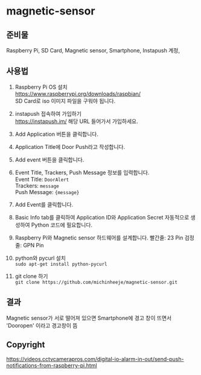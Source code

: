 # magnetic-sensor
## 준비물
Raspberry Pi, SD Card, Magnetic sensor, Smartphone, Instapush 계정,

## 사용법
1. Raspberry Pi OS 설치</br>
<https://www.raspberrypi.org/downloads/raspbian/></br>
SD Card로 iso 이미지 파일을 구워야 됩니다.

2. instapush 접속하여 가입하기</br>
<https://instapush.im/>
해당 URL 들어가서 가입하세요.

3. Add Application 버튼을 클릭합니다.</br>

4. Application Title에 Door Push라고 작성합니다.

5. Add event 버튼을 클릭합니다.

6. Event Title, Trackers, Push Message 정보를 입력합니다.</br>
Event Title: `DoorAlert`</br>
Trackers: `message`</br>
Push Message: `{message}`

7. Add Event를 클릭합니다.

8. Basic Info tab를 클릭하여 Application ID와 Application Secret 자동적으로 생성하여 Python 코드에 필요합니다.

9. Raspberry Pi와 Magnetic sensor 하드웨어를 설계합니다.
빨간줄: 23 Pin
검정줄: GPN Pin

10. python와 pycurl 설치</br>
`sudo apt-get install python-pycurl`

11. git clone 하기</br>
`git clone https://github.com/michinheeje/magnetic-sensor.git`

## 결과
Magnetic sensor가 서로 떨어져 있으면 Smartphone에 경고 창이 뜨면서 'Dooropen' 이라고 경고창이 뜸

## Copyright
<https://videos.cctvcamerapros.com/digital-io-alarm-in-out/send-push-notifications-from-raspberry-pi.html>
